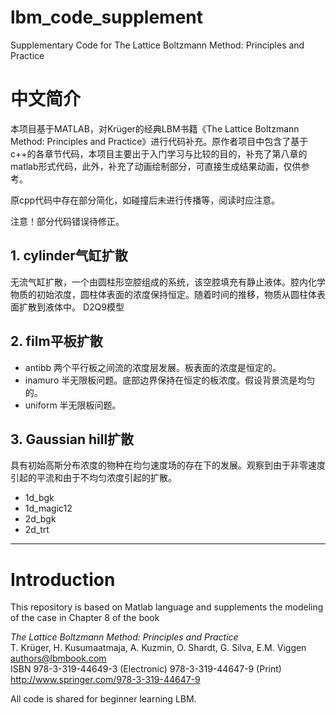 # lbm_code_supplement
Supplementary Code for The Lattice Boltzmann Method: Principles and Practice 

# 中文简介
本项目基于MATLAB，对Krüger的经典LBM书籍《The Lattice Boltzmann Method: Principles and Practice》进行代码补充。原作者项目中包含了基于c++的各章节代码，本项目主要出于入门学习与比较的目的，补充了第八章的matlab形式代码，此外，补充了动画绘制部分，可直接生成结果动画，仅供参考。

原cpp代码中存在部分简化，如碰撞后未进行传播等，阅读时应注意。

注意！部分代码错误待修正。

## 1. cylinder气缸扩散
无流气缸扩散，一个由圆柱形空腔组成的系统，该空腔填充有静止液体。腔内化学物质的初始浓度，圆柱体表面的浓度保持恒定。随着时间的推移，物质从圆柱体表面扩散到液体中。
D2Q9模型
## 2. film平板扩散
- antibb
两个平行板之间流的浓度层发展。板表面的浓度是恒定的。
- inamuro
半无限板问题。底部边界保持在恒定的板浓度。假设背景流是均匀的。
- uniform
半无限板问题。
## 3. Gaussian hill扩散
具有初始高斯分布浓度的物种在均匀速度场的存在下的发展。观察到由于非零速度引起的平流和由于不均匀浓度引起的扩散。
- 1d_bgk
- 1d_magic12
- 2d_bgk
- 2d_trt

---
# Introduction
This repository is based on Matlab language and supplements the modeling of the case in Chapter 8 of the book

*The Lattice Boltzmann Method: Principles and Practice*  
T. Krüger, H. Kusumaatmaja, A. Kuzmin, O. Shardt, G. Silva, E.M. Viggen  
authors@lbmbook.com  
ISBN 978-3-319-44649-3 (Electronic) 978-3-319-44647-9 (Print)  
http://www.springer.com/978-3-319-44647-9  

All code is shared for beginner learning LBM.
